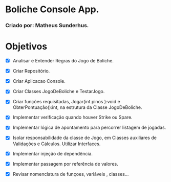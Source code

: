 # Boliche Console App.

### Criado por: Matheus Sunderhus.

# Objetivos
- [x] Analisar e Entender Regras do Jogo de Boliche.
- [x] Criar Repositório.
- [x] Criar Aplicacao Console.
- [x] Criar Classes JogoDeBoliche e TestarJogo.
- [x] Criar funções requisitadas, Jogar(int pinos ):void e ObterPontuação():int, na estrutura da Classe JogoDeBoliche.
- [x] Implementar verificação quando houver Strike ou Spare.
- [x] Implementar lógica de apontamento para percorrer listagem de jogadas.
- [x] Isolar responsabilidade da classe de Jogo, em Classes auxiliares de Validações e Cálculos. Utilizar Interfaces.
- [x] Implementar injeção de dependência.
- [x] Implementar passagem por referência de valores.
- [x] Revisar nomenclatura de funçoes, variáveis , classes...

